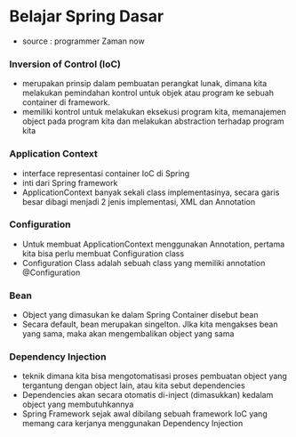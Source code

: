 # Belajar Spring Dasar
- source : programmer Zaman now


### Inversion of Control (IoC)
- merupakan prinsip dalam pembuatan perangkat lunak, dimana kita  melakukan pemindahan kontrol untuk objek atau program ke sebuah container di framework.
- memiliki kontrol untuk melakukan eksekusi program kita, memanajemen object  pada program kita dan melakukan abstraction terhadap program kita

### Application Context
- interface representasi container IoC di Spring
- inti dari Spring framework
- ApplicationContext banyak sekali class implementasinya, secara garis besar dibagi menjadi 2 jenis implementasi, XML dan Annotation


### Configuration 
- Untuk membuat ApplicationContext menggunakan Annotation, pertama kita bisa perlu membuat Configuration class
- Configuration Class adalah sebuah class yang memiliki annotation @Configuration 

### Bean
- Object yang dimasukan ke dalam Spring Container disebut bean
- Secara default, bean merupakan singelton. JIka kita mengakses bean yang sama, maka akan mengembalikan object yang sama



### Dependency Injection
- teknik dimana kita bisa mengotomatisasi proses pembuatan object yang tergantung dengan object lain, atau kita sebut dependencies
- Dependencies akan secara otomatis di-inject (dimasukkan) kedalam object yang membutuhkannya
- Spring Framework sejak awal dibilang sebuah framework IoC yang memang cara kerjanya menggunakan Dependency Injection
